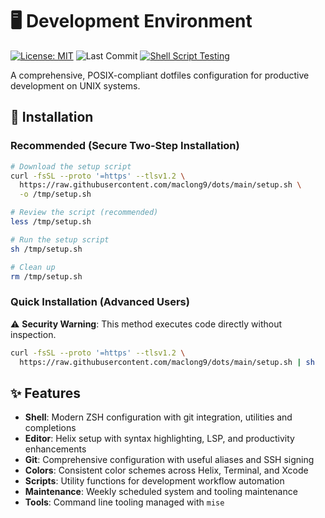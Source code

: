 # 🖥️ Development Environment

[![License: MIT](https://img.shields.io/badge/License-MIT-blue.svg)](LICENSE)
![Last Commit](https://img.shields.io/github/last-commit/maclong9/dots)
[![Shell Script Testing](https://github.com/maclong9/dots/actions/workflows/shell-tests.yml/badge.svg)](https://github.com/maclong9/dots/actions/workflows/shell-tests.yml)

A comprehensive, POSIX-compliant dotfiles configuration for productive development on UNIX systems.

## 🚀 Installation

### Recommended (Secure Two-Step Installation)

```sh
# Download the setup script
curl -fsSL --proto '=https' --tlsv1.2 \
  https://raw.githubusercontent.com/maclong9/dots/main/setup.sh \
  -o /tmp/setup.sh

# Review the script (recommended)
less /tmp/setup.sh

# Run the setup script
sh /tmp/setup.sh

# Clean up
rm /tmp/setup.sh
```

### Quick Installation (Advanced Users)

⚠️ **Security Warning**: This method executes code directly without inspection.

```sh
curl -fsSL --proto '=https' --tlsv1.2 \
  https://raw.githubusercontent.com/maclong9/dots/main/setup.sh | sh
```

## ✨ Features

- **Shell**: Modern ZSH configuration with git integration, utilities and completions
- **Editor**: Helix setup with syntax highlighting, LSP, and productivity enhancements
- **Git**: Comprehensive configuration with useful aliases and SSH signing
- **Colors**: Consistent color schemes across Helix, Terminal, and Xcode
- **Scripts**: Utility functions for development workflow automation
- **Maintenance**: Weekly scheduled system and tooling maintenance
- **Tools**: Command line tooling managed with `mise`
